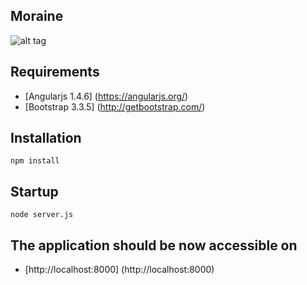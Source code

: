 ## Moraine

![alt tag](https://c1.staticflickr.com/3/2087/2438503528_c8d491977e.jpg)


## Requirements
 * [Angularjs 1.4.6] (https://angularjs.org/)
 * [Bootstrap 3.3.5] (http://getbootstrap.com/)


## Installation
```
npm install
```

## Startup
```
node server.js
```

## The application should be now accessible on
 * [http://localhost:8000] (http://localhost:8000)